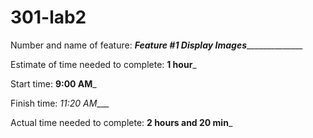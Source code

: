 # 301-lab2

Number and name of feature: _________Feature #1 Display Images_______________________

Estimate of time needed to complete: __1 hour___

Start time: __9:00 AM___

Finish time: _11:20 AM____

Actual time needed to complete: __2 hours and 20 min___
